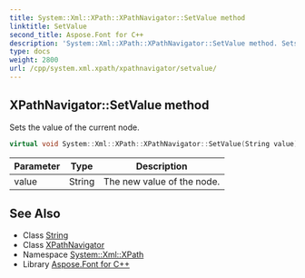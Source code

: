 ```yaml
---
title: System::Xml::XPath::XPathNavigator::SetValue method
linktitle: SetValue
second_title: Aspose.Font for C++
description: 'System::Xml::XPath::XPathNavigator::SetValue method. Sets the value of the current node in C++.'
type: docs
weight: 2800
url: /cpp/system.xml.xpath/xpathnavigator/setvalue/
---
```

## XPathNavigator::SetValue method


Sets the value of the current node.

```cpp
virtual void System::Xml::XPath::XPathNavigator::SetValue(String value)
```


| Parameter | Type | Description |
| --- | --- | --- |
| value | String | The new value of the node. |

## See Also

* Class [String](../../../system/string/)
* Class [XPathNavigator](../)
* Namespace [System::Xml::XPath](../../)
* Library [Aspose.Font for C++](../../../)
